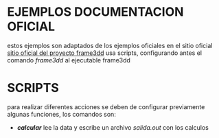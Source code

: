 
# EJEMPLOS DOCUMENTACION OFICIAL

estos ejemplos son adaptados de los ejemplos oficiales en el  sitio  oficial
[sitio oficial del proyecto frame3dd](http://frame3dd.sourceforge.net/)
usa scripts, configurando antes el comando *frame3dd* al ejecutable  frame3dd

# SCRIPTS 

para realizar diferentes acciones se deben de configurar  previamente algunas funciones,
los comandos son:
- ***calcular*** lee la  data y escribe un archivo *salida.out*  con los calculos

